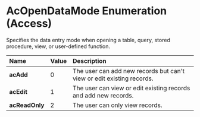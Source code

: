 
# AcOpenDataMode Enumeration (Access)

Specifies the data entry mode when opening a table, query, stored procedure, view, or user-defined function.



|**Name**|**Value**|**Description**|
|:-----|:-----|:-----|
| **acAdd**|0|The user can add new records but can't view or edit existing records.|
| **acEdit**|1|The user can view or edit existing records and add new records.|
| **acReadOnly**|2|The user can only view records.|
